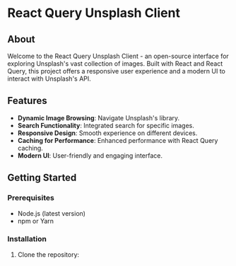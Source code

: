 # React Query Unsplash Client

## About

Welcome to the React Query Unsplash Client - an open-source interface for exploring Unsplash's vast collection of images. Built with React and React Query, this project offers a responsive user experience and a modern UI to interact with Unsplash's API.

## Features

- **Dynamic Image Browsing**: Navigate Unsplash's library.
- **Search Functionality**: Integrated search for specific images.
- **Responsive Design**: Smooth experience on different devices.
- **Caching for Performance**: Enhanced performance with React Query caching.
- **Modern UI**: User-friendly and engaging interface.

## Getting Started

### Prerequisites

- Node.js (latest version)
- npm or Yarn

### Installation

1. Clone the repository:
